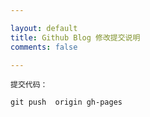 ```yaml
---

layout: default
title: Github Blog 修改提交说明
comments: false

---
```


```
提交代码：

git push  origin gh-pages

```
